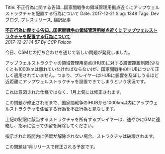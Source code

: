 Title: 不正行為に関する告知…国家間戦争の領域管理用拠点近くにアップウェルストラクチャを配置する行為について
Date: 2017-12-21
Slug: 1348
Tags: Devブログ, プレスリリース, 翻訳記事

<p class="lead"><strong><a href="https://community.eveonline.com/news/news-channels/eve-online-news/exploit-notification-deployment-of-upwell-structures-around-factional-warfare-ihubs/">不正行為に関する告知…国家間戦争の領域管理用拠点近くにアップウェルストラクチャを配置する行為について</a></strong><br/>
<em>2017-12-21 14:57 By CCP Falcon</em></p>
<p>今日、CSMとの打ち合わせを通じて新しい問題が発覚しました。</p>
<p>アップウェルストラクチャの領域管理用拠点(IHUB)に対する設置距離制限(少なくとも1000kmは離れていなければならない)が、国家間戦争のIHUBについて正しく適用されていません。つまり、プレイヤーはIHUBに影響を及ぼしうるほど近距離にアップウェルストラクチャを設置できてしまうという状況です。</p>
<p>これは意図された仕様ではなく、1月上旬には修正されます。</p>
<p>この問題が修正されるまで、国家間戦争のIHUBから1000km以内にアップウェルストラクチャを係留する行為を不正行為と見なします。</p>
<p>上記の制限に該当するストラクチャを所有するプレイヤーは、速やかにGMに連絡し、指示に従って係留を解除してください。</p>
<p>指示された時間内に係留が解除されない場合、ストラクチャは破壊されます。</p>
<p>この問題は1月リリースで修正される予定です。</p>

